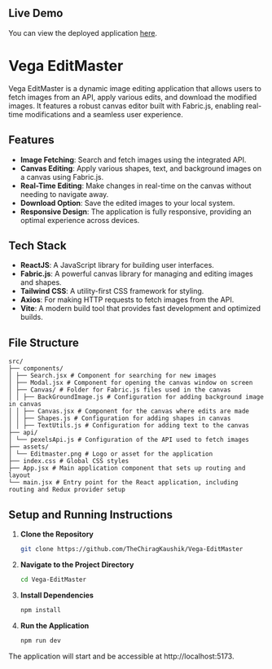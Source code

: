 ## Live Demo

You can view the deployed application [here](https://vegaeditmaster.netlify.app/).
# Vega EditMaster

Vega EditMaster is a dynamic image editing application that allows users to fetch images from an API, apply various edits, and download the modified images. It features a robust canvas editor built with Fabric.js, enabling real-time modifications and a seamless user experience.

## Features

- **Image Fetching**: Search and fetch images using the integrated API.
- **Canvas Editing**: Apply various shapes, text, and background images on a canvas using Fabric.js.
- **Real-Time Editing**: Make changes in real-time on the canvas without needing to navigate away.
- **Download Option**: Save the edited images to your local system.
- **Responsive Design**: The application is fully responsive, providing an optimal experience across devices.

## Tech Stack

- **ReactJS**: A JavaScript library for building user interfaces.
- **Fabric.js**: A powerful canvas library for managing and editing images and shapes.
- **Tailwind CSS**: A utility-first CSS framework for styling.
- **Axios**: For making HTTP requests to fetch images from the API.
- **Vite**: A modern build tool that provides fast development and optimized builds.

## File Structure

```
src/
├── components/
│ ├── Search.jsx # Component for searching for new images
│ ├── Modal.jsx # Component for opening the canvas window on screen
│ ├── Canvas/ # Folder for Fabric.js files used in the canvas
│ │ ├── BackGroundImage.js # Configuration for adding background image in canvas
│ │ ├── Canvas.jsx # Component for the canvas where edits are made
│ │ ├── Shapes.js # Configuration for adding shapes in canvas
│ │ ├── TextUtils.js # Configuration for adding text to the canvas
├── api/
│ └── pexelsApi.js # Configuration of the API used to fetch images
├── assets/
│ └── Editmaster.png # Logo or asset for the application
├── index.css # Global CSS styles
├── App.jsx # Main application component that sets up routing and layout
└── main.jsx # Entry point for the React application, including routing and Redux provider setup

```

## Setup and Running Instructions

1. **Clone the Repository**
   ```bash
   git clone https://github.com/TheChiragKaushik/Vega-EditMaster

2. **Navigate to the Project Directory**
   ```bash
   cd Vega-EditMaster

3. **Install Dependencies**
   ```bash
   npm install

4. **Run the Application**
   ```bash
   npm run dev

The application will start and be accessible at http://localhost:5173. 
